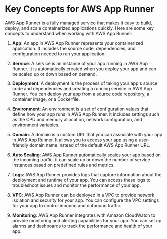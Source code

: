 # Key Concepts for AWS App Runner

AWS App Runner is a fully managed service that makes it easy to build, deploy, and scale containerized applications quickly. Here are some key concepts to understand when working with AWS App Runner:

1. **App**: An app in AWS App Runner represents your containerized application. It includes the source code, dependencies, and configuration needed to run your application.

2. **Service**: A service is an instance of your app running in AWS App Runner. It is automatically created when you deploy your app and can be scaled up or down based on demand.

3. **Deployment**: A deployment is the process of taking your app's source code and dependencies and creating a running service in AWS App Runner. You can deploy your app from a source code repository, a container image, or a Dockerfile.

4. **Environment**: An environment is a set of configuration values that define how your app runs in AWS App Runner. It includes settings such as the CPU and memory allocation, network configuration, and environment variables.

5. **Domain**: A domain is a custom URL that you can associate with your app in AWS App Runner. It allows you to access your app using a user-friendly domain name instead of the default AWS App Runner URL.

6. **Auto Scaling**: AWS App Runner automatically scales your app based on the incoming traffic. It can scale up or down the number of service instances based on predefined rules and metrics.

7. **Logs**: AWS App Runner provides logs that capture information about the deployment and runtime of your app. You can access these logs to troubleshoot issues and monitor the performance of your app.

8. **VPC**: AWS App Runner can be deployed in a VPC to provide network isolation and security for your app. You can configure the VPC settings for your app to control inbound and outbound traffic.

9. **Monitoring**: AWS App Runner integrates with Amazon CloudWatch to provide monitoring and alerting capabilities for your app. You can set up alarms and dashboards to track the performance and health of your app.